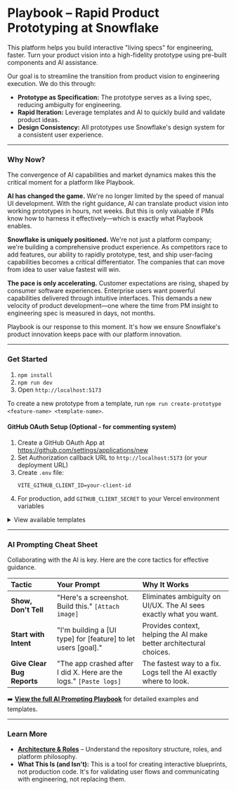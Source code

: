 # Playbook – Rapid Product Prototyping at Snowflake

This platform helps you build interactive "living specs" for engineering, faster. Turn your product vision into a high-fidelity prototype using pre-built components and AI assistance.

Our goal is to streamline the transition from product vision to engineering execution. We do this through:
-   **Prototype as Specification:** The prototype serves as a living spec, reducing ambiguity for engineering.
-   **Rapid Iteration:** Leverage templates and AI to quickly build and validate product ideas.
-   **Design Consistency:** All prototypes use Snowflake's design system for a consistent user experience.

---

### Why Now?

The convergence of AI capabilities and market dynamics makes this the critical moment for a platform like Playbook.

**AI has changed the game.** We're no longer limited by the speed of manual UI development. With the right guidance, AI can translate product vision into working prototypes in hours, not weeks. But this is only valuable if PMs know how to harness it effectively—which is exactly what Playbook enables.

**Snowflake is uniquely positioned.** We're not just a platform company; we're building a comprehensive product experience. As competitors race to add features, our ability to rapidly prototype, test, and ship user-facing capabilities becomes a critical differentiator. The companies that can move from idea to user value fastest will win.

**The pace is only accelerating.** Customer expectations are rising, shaped by consumer software experiences. Enterprise users want powerful capabilities delivered through intuitive interfaces. This demands a new velocity of product development—one where the time from PM insight to engineering spec is measured in days, not months.

Playbook is our response to this moment. It's how we ensure Snowflake's product innovation keeps pace with our platform innovation.

---

### Get Started

1.  `npm install`
2.  `npm run dev`
3.  Open `http://localhost:5173`

To create a new prototype from a template, run `npm run create-prototype <feature-name> <template-name>`.

#### GitHub OAuth Setup (Optional - for commenting system)

1. Create a GitHub OAuth App at https://github.com/settings/applications/new
2. Set Authorization callback URL to `http://localhost:5173` (or your deployment URL)
3. Create `.env` file:
   ```
   VITE_GITHUB_CLIENT_ID=your-client-id
   ```
4. For production, add `GITHUB_CLIENT_SECRET` to your Vercel environment variables

<details>
<summary>View available templates</summary>

| Template | Description | Best For |
| :--- | :--- | :--- |
| `wizard-flow` | Multi-step wizard interfaces | Setup flows, configurations, onboarding |
| `data-explorer` | Data browsing and filtering | File browsers, table views, search results |
| `service-dashboard` | Service management panels | Status pages, monitoring, settings |

</details>

---

### AI Prompting Cheat Sheet

Collaborating with the AI is key. Here are the core tactics for effective guidance.

| Tactic | Your Prompt | Why It Works |
| :--- | :--- | :--- |
| **Show, Don't Tell** | "Here's a screenshot. Build this." `[Attach image]` | Eliminates ambiguity on UI/UX. The AI sees exactly what you want. |
| **Start with Intent** | "I'm building a [UI type] for [feature] to let users [goal]." | Provides context, helping the AI make better architectural choices. |
| **Give Clear Bug Reports** | "The app crashed after I did X. Here are the logs." `[Paste logs]` | The fastest way to a fix. Logs tell the AI exactly where to look. |

➡️ **[View the full AI Prompting Playbook](./PROMPTING_PLAYBOOK.md)** for detailed examples and templates.

---

### Learn More

-   **[Architecture & Roles](./ARCHITECTURE.md)** – Understand the repository structure, roles, and platform philosophy.
-   **What This Is (and Isn't):** This is a tool for creating interactive blueprints, not production code. It's for validating user flows and communicating with engineering, not replacing them.
